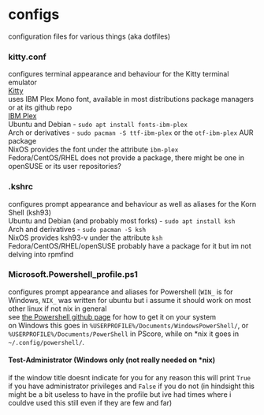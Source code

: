 # configs
configuration files for various things (aka dotfiles)

### kitty.conf
configures terminal appearance and behaviour for the Kitty terminal emulator  
[Kitty](https://sw.kovidgoyal.net/kitty/)  
uses IBM Plex Mono font, available in most distributions package managers or at its github repo  
[IBM Plex](https://github.com/IBM/plex/)  
Ubuntu and Debian - `sudo apt install fonts-ibm-plex`  
Arch or derivatives - `sudo pacman -S ttf-ibm-plex` or the `otf-ibm-plex` AUR package  
NixOS provides the font under the attribute `ibm-plex`  
Fedora/CentOS/RHEL does not provide a package, there might be one in openSUSE or its user repositories?

### .kshrc
configures prompt appearance and behaviour as well as aliases for the Korn Shell (ksh93)  
Ubuntu and Debian (and probably most forks) - `sudo apt install ksh`  
Arch and derivatives - `sudo pacman -S ksh`  
NixOS provides ksh93-v under the attribute `ksh`  
Fedora/CentOS/RHEL/openSUSE probably have a package for it but im not delving into rpmfind  

### Microsoft.Powershell_profile.ps1
configures prompt appearance and aliases for Powershell (`WIN_` is for Windows, `NIX_` was written for ubuntu but i assume it should work on most other linux if not nix in general  
see [the Powershell github page](https://github.com/powershell/powershell) for how to get it on your system  
on Windows this goes in `%USERPROFILE%/Documents/WindowsPowerShell/`, or `%USERPROFILE%/Documents/PowerShell` in PScore, while on \*nix it goes in `~/.config/powershell/`.

#### Test-Administrator (Windows only (not really needed on \*nix)
if the window title doesnt indicate for you for any reason this will print `True` if you have administrator privileges and `False` if you do not (in hindsight this might be a bit useless to have in the profile but ive had times where i couldve used this still even if they are few and far)
